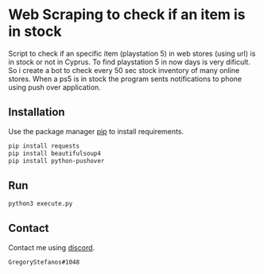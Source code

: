 # Web Scraping to check if an item is in stock
Script to check if an specific item (playstation 5) in web stores (using url) is in stock or not in Cyprus.
To find playstation 5 in now days is very dificult.
So i create a bot to check every 50 sec stock inventory of many online stores.
When a ps5 is in stock the program sents notifications to phone using push over application.

## Installation

Use the package manager [pip](https://pip.pypa.io/en/stable/) to install requirements.

```bash
pip install requests
pip install beautifulsoup4
pip install python-pushover
```

## Run

```python
python3 execute.py
```

## Contact
Contact me using [discord](https://discord.com).
```
GregoryStefanos#1048
```
